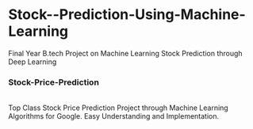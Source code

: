 # Stock--Prediction-Using-Machine-Learning

Final Year B.tech Project on Machine Learning Stock Prediction through Deep Learning
<h3> Stock-Price-Prediction </h3>
<br>
Top Class Stock Price Prediction Project through Machine Learning Algorithms for Google. Easy Understanding and Implementation.


